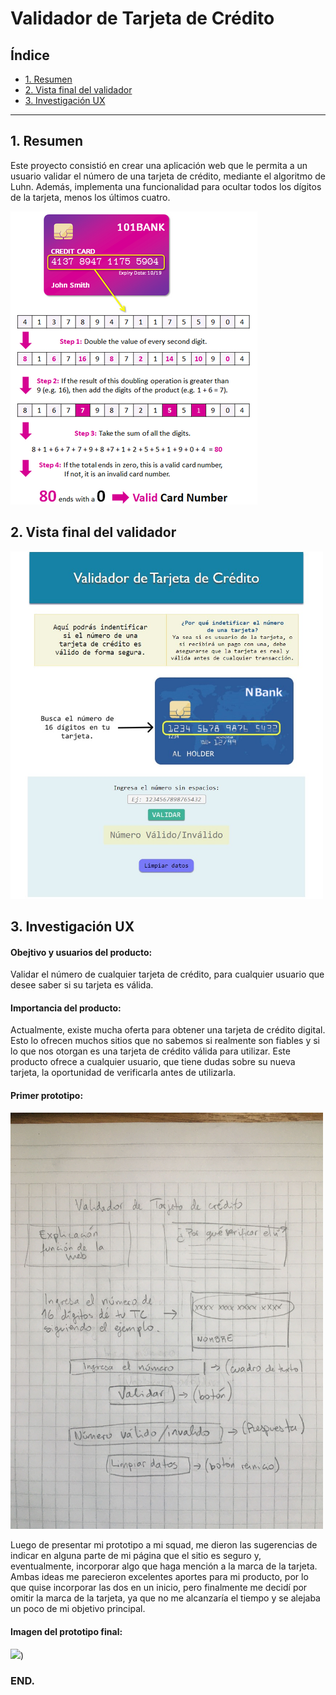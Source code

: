 # Validador de Tarjeta de Crédito

## Índice

* [1. Resumen](#1-resumen)
* [2. Vista final del validador](#2-vista-final-del-validador)
* [3. Investigación UX](#3-investigacion-ux)

***

## 1. Resumen

Este proyecto consistió en crear una aplicación web que le permita a un usuario validar el número de una tarjeta de crédito, mediante el algoritmo de Luhn. Además, implementa una funcionalidad para ocultar todos los dígitos de la tarjeta, menos los últimos cuatro.

![Algoritmo-Luhn](Otras/thumb.png)

## 2. Vista final del validador

<img src="Otras/prototipo%20final.jpg" width=500 >

## 3. Investigación UX
  
#### Obejtivo y usuarios del producto: 
  Validar el número de cualquier tarjeta de crédito, para cualquier usuario que desee saber si su tarjeta es válida.

#### Importancia del producto: 
  Actualmente, existe mucha oferta para obtener una tarjeta de crédito digital. Esto lo ofrecen muchos sitios que no sabemos si realmente son fiables y si lo que nos otorgan es una tarjeta de crédito válida para utilizar. 
  Este producto ofrece a cualquier usuario, que tiene dudas sobre su nueva tarjeta, la oportunidad de verificarla antes de utilizarla.

#### Primer prototipo:
<img src="Otras/Prototipo.jpg" width=500 >

  Luego de presentar mi prototipo a mi squad, me dieron las sugerencias de indicar en alguna parte de mi página que el sitio es seguro y, eventualmente, incorporar algo que haga mención a la marca de la tarjeta. 
  Ambas ideas me parecieron excelentes aportes para mi producto, por lo que quise incorporar las dos en un inicio, pero finalmente me decidí por omitir la marca de la tarjeta, ya que no me alcanzaría el tiempo y se alejaba un poco de mi objetivo principal.

#### Imagen del prototipo final:
 <img src="OOtras/prototipo%20figma.jpg" width=500 >)
  
### END.
